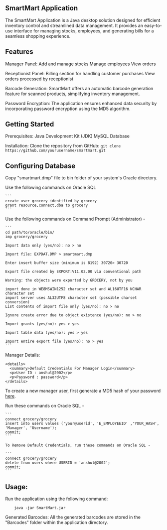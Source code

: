 SmartMart Application
----------------------

The SmartMart Application is a Java desktop solution designed for efficient inventory control and streamlined data management. It provides an easy-to-use interface for managing stocks, employees, and generating bills for a seamless shopping experience.

Features
--------
Manager Panel:
    Add and manage stocks
    Manage employees
    View orders

Receptionist Panel:
    Billing section for handling customer purchases
    View orders processed by receptionist

Barcode Generation:
    SmartMart offers an automatic barcode generation feature for scanned products, simplifying inventory management.

Password Encryption:
    The application ensures enhanced data security by incorporating password encryption using the MD5 algorithm.

Getting Started
---------------

Prerequisites:
    Java Development Kit (JDK)
    MySQL Database

Installation:
    Clone the repository from GitHub:
    ```
    git clone https://github.com/yourusername/smartmart.git
    ```

Configuring Database
--------------------

Copy "smartmart.dmp" file to bin folder of your system's Oracle directory.
    
Use the following commands on Oracle SQL

    ```
    create user grocery identified by grocery
    grant resource,connect,dba to grocery
    ```

Use the following commands on Command Prompt (Administrator) -


    ```
    cd path/to/oracle/bin/
    imp grocery/grocery
    
    Import data only (yes/no): no > no
    
    Import file: EXPDAT.DMP > smartmart.dmp
    
    Enter insert buffer size (minimum is 8192) 30720> 30720
    
    Export file created by EXPORT:V11.02.00 via conventional path
    
    Warning: the objects were exported by GROCERY, not by you
    
    import done in WE8MSWIN1252 character set and AL16UTF16 NCHAR character set
    import server uses AL32UTF8 character set (possible charset conversion)
    List contents of import file only (yes/no): no > no
    
    Ignore create error due to object existence (yes/no): no > no
    
    Import grants (yes/no): yes > yes
    
    Import table data (yes/no): yes > yes
    
    Import entire export file (yes/no): no > yes
    ```

Manager Details:


    <details>
      <summary>Default Credentials For Manager Login</summary>
      <p>User ID : anshul@2002</p>
      <p>Password : password</p>
    </details>

To create a new manager user, first generate a MD5 hash of your password [here](https://codebeautify.org/md5-hash-generator).

Run these commands on Oracle SQL -

    ```
    connect grocery/grocery
    insert into users values ('your@userid', 'E_EMPLOYEEID' ,'YOUR_HASH', 'Manager', 'Username');
    commit;
    ```

    To Remove Default Credentials, run these commands on Oracle SQL -

    ```
    connect grocery/grocery
    delete from users where USERID = 'anshul@2002';
    commit;
    ```

Usage:
------

Run the application using the following command:

        java -jar SmartMart.jar

Generated Barcodes:
    All the generated barcodes are stored in the "Barcodes" folder within the application directory.

